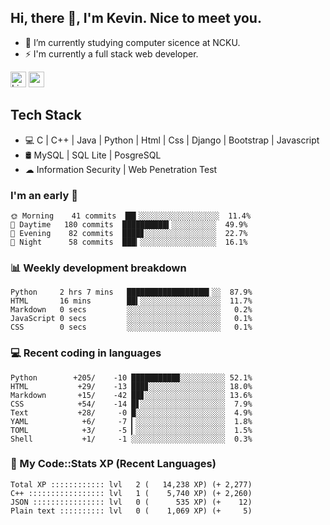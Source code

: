 ## Hi, there 👋, I'm Kevin. Nice to meet you.

- 🌱 I’m currently studying computer sicence at NCKU.
- ⚡ I'm currently a full stack web developer.

<a href="https://www.linkedin.com/in/kevin12686/"><img alt="LinkedIn" src="https://img.shields.io/badge/linkedin%20-%230077B5.svg?&style=for-the-badge&logo=linkedin&logoColor=white" height=25></a>
<a href="https://www.instagram.com/kevin12686/"><img src="https://img.shields.io/badge/instagram-3f729b?&style=for-the-badge&logo=instagram&logoColor=white" height=25></a>

## Tech Stack

* 💻 C | C++ | Java | Python | Html | Css | Django | Bootstrap | Javascript
* 🛢️ MySQL | SQL Lite | PosgreSQL
* ☁ Information Security | Web Penetration Test

### I'm an early 🐤

<!-- early_bird start -->

```text
🌞 Morning    41 commits  ██▍░░░░░░░░░░░░░░░░░░  11.4%
🌆 Daytime   180 commits  ██████████▍░░░░░░░░░░  49.9%
🌃 Evening    82 commits  ████▊░░░░░░░░░░░░░░░░  22.7%
🌙 Night      58 commits  ███▎░░░░░░░░░░░░░░░░░  16.1%
```

<!-- early_bird end -->

### 📊 Weekly development breakdown

<!-- code_time start -->

```text
Python     2 hrs 7 mins   ██████████████████▍░░  87.9%
HTML       16 mins        ██▍░░░░░░░░░░░░░░░░░░  11.7%
Markdown   0 secs         ░░░░░░░░░░░░░░░░░░░░░   0.2%
JavaScript 0 secs         ░░░░░░░░░░░░░░░░░░░░░   0.1%
CSS        0 secs         ░░░░░░░░░░░░░░░░░░░░░   0.1%
```

<!-- code_time end -->

### 💻 Recent coding in languages

<!-- code_diff start -->

```text
Python        +205/    -10 ██████████▉░░░░░░░░░░ 52.1%
HTML           +29/    -13 ███▊░░░░░░░░░░░░░░░░░ 18.0%
Markdown       +15/    -42 ██▊░░░░░░░░░░░░░░░░░░ 13.6%
CSS            +54/    -14 █▋░░░░░░░░░░░░░░░░░░░  7.9%
Text           +28/     -0 █░░░░░░░░░░░░░░░░░░░░  4.9%
YAML            +6/     -7 ▎░░░░░░░░░░░░░░░░░░░░  1.8%
TOML            +3/     -5 ▎░░░░░░░░░░░░░░░░░░░░  1.5%
Shell           +1/     -1 ░░░░░░░░░░░░░░░░░░░░░  0.3%
```

<!-- code_diff end -->

### 🧰 My Code::Stats XP (Recent Languages)

<!-- codestats start -->

```text
Total XP :::::::::::: lvl   2 (   14,238 XP) (+ 2,277)
C++ ::::::::::::::::: lvl   1 (    5,740 XP) (+ 2,260)
JSON :::::::::::::::: lvl   0 (      535 XP) (+    12)
Plain text :::::::::: lvl   0 (    1,069 XP) (+     5)
```

<!-- codestats end -->
